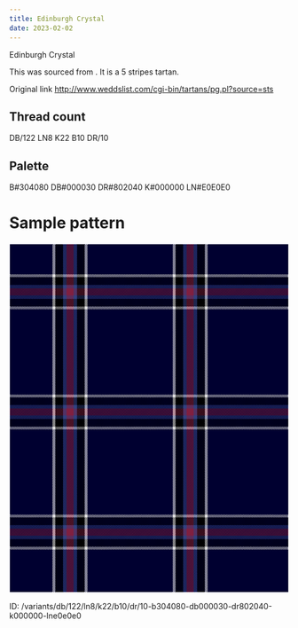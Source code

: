 ```yaml
---
title: Edinburgh Crystal
date: 2023-02-02
---
```

Edinburgh Crystal

This was sourced from <no value>.  It is a 5 stripes tartan.

Original link http://www.weddslist.com/cgi-bin/tartans/pg.pl?source=sts

## Thread count
DB/122 LN8 K22 B10 DR/10

## Palette
B#304080 DB#000030 DR#802040 K#000000 LN#E0E0E0

# Sample pattern

![Tartan detail](tartan.png "DB/122 LN8 K22 B10 DR/10 tartan")

ID: /variants/db/122/ln8/k22/b10/dr/10-b304080-db000030-dr802040-k000000-lne0e0e0